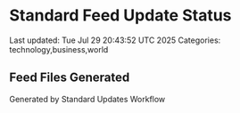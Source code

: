 # Standard Feed Update Status
Last updated: Tue Jul 29 20:43:52 UTC 2025
Categories: technology,business,world

## Feed Files Generated

Generated by Standard Updates Workflow
